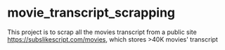 # movie_transcript_scrapping
This project is to scrap all the movies transcript from a public site https://subslikescript.com/movies, which stores >40K movies' transcript
